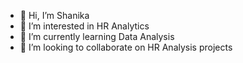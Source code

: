 - 👋 Hi, I’m Shanika
- 👀 I’m interested in HR Analytics
- 🌱 I’m currently learning Data Analysis
- 💞️ I’m looking to collaborate on HR Analysis projects
  

<!---
opshanika/opshanika is a ✨ special ✨ repository because its `README.md` (this file) appears on your GitHub profile.
You can click the Preview link to take a look at your changes.
--->
